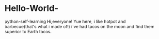 # Hello-World-
python-self-learning
Hi,everyone!
Yue here, i like hotpot and barbecue(that's what i made of!)
i've had tacos on the moon and find them superior to Earth tacos. 

